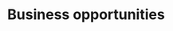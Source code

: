 ---
title: Business opportunities
longTitle: 'Business opportunities'
tags:
- gccommon
french:
- "[[Possibilite daffaires]]"
relatedTerm:
- "[[Businesses]]"
- "[[Business intelligence]]"
---
